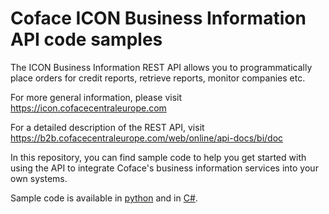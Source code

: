 # Coface ICON Business Information API code samples

The ICON Business Information REST API allows you to programmatically place orders for credit reports, retrieve reports, monitor companies etc.

For more general information, please visit https://icon.cofacecentraleurope.com

For a detailed description of the REST API, visit https://b2b.cofacecentraleurope.com/web/online/api-docs/bi/doc

In this repository, you can find sample code to help you get started with using the API to integrate Coface's business information services into your own systems.

Sample code is available in [python](python) and in [C#](C#).






